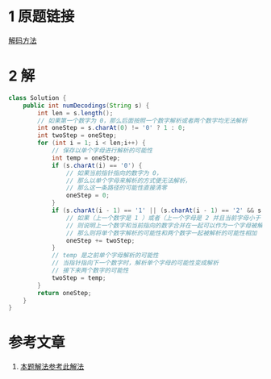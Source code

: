 # 1 原题链接

[解码方法](https://leetcode-cn.com/problems/decode-ways/)

# 2 解

```java
class Solution {
    public int numDecodings(String s) {
        int len = s.length();
        // 如果第一个数字为 0，那么后面按照一个数字解析或者两个数字均无法解析
        int oneStep = s.charAt(0) != '0' ? 1 : 0;
        int twoStep = oneStep;
        for (int i = 1; i < len;i++) {
            // 保存以单个字母进行解析的可能性
            int temp = oneStep;
            if (s.charAt(i) == '0') {
                // 如果当前指针指向的数字为 0，
                // 那么以单个字母来解析的方式便无法解析，
                // 那么这一条路径的可能性直接清零
                oneStep = 0;
            }
            if (s.charAt(i - 1) == '1' || (s.charAt(i - 1) == '2' && s.charAt(i) <= '6')) {
                // 如果（上一个数字是 1 ）或者（上一个字母是 2 并且当前字母小于 6）
                // 则说明上一个数字和当前指向的数字合并在一起可以作为一个字母被解码
                // 那么则将单个数字解析的可能性和两个数字一起被解析的可能性相加
                oneStep += twoStep;
            }
            // temp 是之前单个字母解析的可能性
            // 当指针指向下一个数字时，解析单个字母的可能性变成解析
            // 接下来两个数字的可能性
            twoStep = temp;
        }
        return oneStep;
    }
}
```

# 参考文章

1. [本题解法参考此解法](https://leetcode-cn.com/problems/decode-ways/solution/java-easy-dp-solution-by-user9183/)
